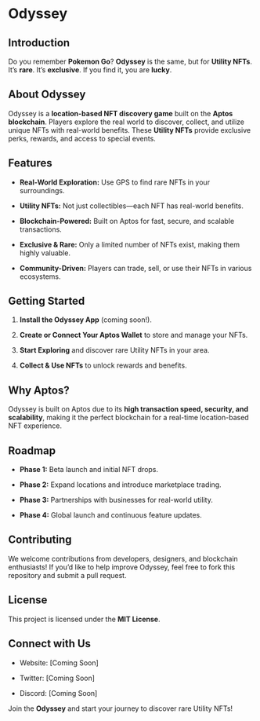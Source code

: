 
# Odyssey

## Introduction

Do you remember **Pokemon Go**? **Odyssey** is the same, but for **Utility NFTs**. It’s **rare**. It’s **exclusive**. If you find it, you are **lucky**.

## About Odyssey

Odyssey is a **location-based NFT discovery game** built on the **Aptos blockchain**. Players explore the real world to discover, collect, and utilize unique NFTs with real-world benefits. These **Utility NFTs** provide exclusive perks, rewards, and access to special events.

## Features

-   **Real-World Exploration:** Use GPS to find rare NFTs in your surroundings.
    
-   **Utility NFTs:** Not just collectibles—each NFT has real-world benefits.
    
-   **Blockchain-Powered:** Built on Aptos for fast, secure, and scalable transactions.
    
-   **Exclusive & Rare:** Only a limited number of NFTs exist, making them highly valuable.
    
-   **Community-Driven:** Players can trade, sell, or use their NFTs in various ecosystems.
    

## Getting Started

1.  **Install the Odyssey App** (coming soon!).
    
2.  **Create or Connect Your Aptos Wallet** to store and manage your NFTs.
    
3.  **Start Exploring** and discover rare Utility NFTs in your area.
    
4.  **Collect & Use NFTs** to unlock rewards and benefits.
    

## Why Aptos?

Odyssey is built on Aptos due to its **high transaction speed, security, and scalability**, making it the perfect blockchain for a real-time location-based NFT experience.

## Roadmap

-   **Phase 1:** Beta launch and initial NFT drops.
    
-   **Phase 2:** Expand locations and introduce marketplace trading.
    
-   **Phase 3:** Partnerships with businesses for real-world utility.
    
-   **Phase 4:** Global launch and continuous feature updates.
    

## Contributing

We welcome contributions from developers, designers, and blockchain enthusiasts! If you’d like to help improve Odyssey, feel free to fork this repository and submit a pull request.

## License

This project is licensed under the **MIT License**.

## Connect with Us

-   Website: [Coming Soon]
    
-   Twitter: [Coming Soon]
    
-   Discord: [Coming Soon]
    

Join the **Odyssey** and start your journey to discover rare Utility NFTs!

